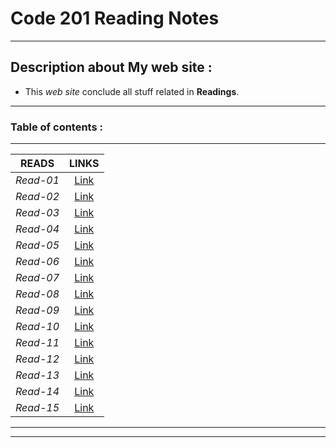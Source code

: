 #  Code 201 Reading Notes

----------------------------------------------------------------
 ## Description about My web site :
  - This _web site_ conclude all stuff related in __Readings__.

----------------------------------------------------------------
 ### Table of contents : 
  
 
 ---------------  -----------
| READS          | LINKS     |
| -------------- |:---------:|
| _Read-01_      | [Link]()  |
| _Read-02_      | [Link]()  |
| _Read-03_      | [Link]()  |
| _Read-04_      | [Link]()  |
| _Read-05_      | [Link]()  |
| _Read-06_      | [Link]()  |
| _Read-07_      | [Link]()  |
| _Read-08_      | [Link]()  |
| _Read-09_      | [Link]()  |
| _Read-10_      | [Link]()  |
| _Read-11_      | [Link]()  |
| _Read-12_      | [Link]()  |
| _Read-13_      | [Link]()  |
| _Read-14_      | [Link]()  |
| _Read-15_      | [Link]()  |
 ---------------  -----------

----------------------------------------------------------------